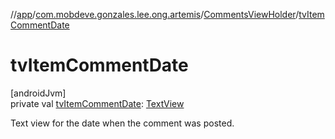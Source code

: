 //[app](../../../index.md)/[com.mobdeve.gonzales.lee.ong.artemis](../index.md)/[CommentsViewHolder](index.md)/[tvItemCommentDate](tv-item-comment-date.md)

# tvItemCommentDate

[androidJvm]\
private val [tvItemCommentDate](tv-item-comment-date.md): [TextView](https://developer.android.com/reference/kotlin/android/widget/TextView.html)

Text view for the date when the comment was posted.
